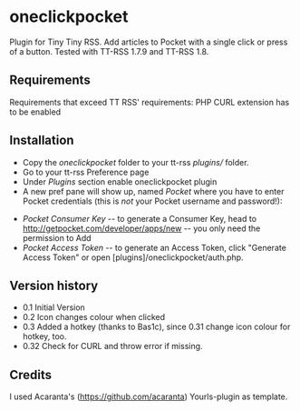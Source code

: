 oneclickpocket
==============

Plugin for Tiny Tiny RSS. Add articles to Pocket with a single click or press of a button. Tested with TT-RSS 1.7.9 and TT-RSS 1.8.


Requirements
------------
Requirements that exceed TT RSS' requirements: PHP CURL extension has to be enabled

Installation
------------
* Copy the *oneclickpocket* folder to your tt-rss *plugins/* folder.
* Go to your tt-rss Preference page
* Under *Plugins* section enable oneclickpocket plugin
* A new pref pane will show up, named *Pocket* where you have to enter Pocket credentials (this is *not* your Pocket username and password!):
+ *Pocket Consumer Key* -- to generate a Consumer Key, head to http://getpocket.com/developer/apps/new -- you only need the permission to Add
+ *Pocket Access Token* -- to generate an Access Token, click "Generate Access Token" or open [plugins]/oneclickpocket/auth.php.

Version history
---------------
* 0.1 Initial Version
* 0.2 Icon changes colour when clicked
* 0.3 Added a hotkey (thanks to Bas1c), since 0.31 change icon colour for hotkey, too.
* 0.32 Check for CURL and throw error if missing.

Credits
-------
I used Acaranta's (https://github.com/acaranta) Yourls-plugin as template.

